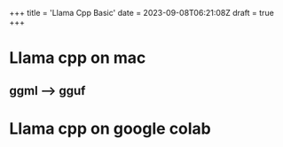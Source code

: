 +++
title = 'Llama Cpp Basic'
date = 2023-09-08T06:21:08Z
draft = true
+++


# Llama cpp on mac

## ggml --> gguf

# Llama cpp on google colab



